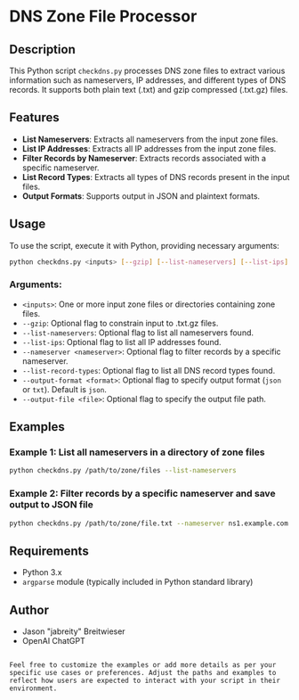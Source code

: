 # DNS Zone File Processor

## Description
This Python script `checkdns.py` processes DNS zone files to extract various information such as nameservers, IP addresses, and different types of DNS records. It supports both plain text (.txt) and gzip compressed (.txt.gz) files.

## Features
- **List Nameservers**: Extracts all nameservers from the input zone files.
- **List IP Addresses**: Extracts all IP addresses from the input zone files.
- **Filter Records by Nameserver**: Extracts records associated with a specific nameserver.
- **List Record Types**: Extracts all types of DNS records present in the input files.
- **Output Formats**: Supports output in JSON and plaintext formats.
  
## Usage
To use the script, execute it with Python, providing necessary arguments:

```bash
python checkdns.py <inputs> [--gzip] [--list-nameservers] [--list-ips] [--nameserver <nameserver>] [--list-record-types] [--output-format <format>] [--output-file <file>]
```

### Arguments:
- `<inputs>`: One or more input zone files or directories containing zone files.
- `--gzip`: Optional flag to constrain input to .txt.gz files.
- `--list-nameservers`: Optional flag to list all nameservers found.
- `--list-ips`: Optional flag to list all IP addresses found.
- `--nameserver <nameserver>`: Optional flag to filter records by a specific nameserver.
- `--list-record-types`: Optional flag to list all DNS record types found.
- `--output-format <format>`: Optional flag to specify output format (`json` or `txt`). Default is `json`.
- `--output-file <file>`: Optional flag to specify the output file path.

## Examples
### Example 1: List all nameservers in a directory of zone files
```bash
python checkdns.py /path/to/zone/files --list-nameservers
```

### Example 2: Filter records by a specific nameserver and save output to JSON file
```bash
python checkdns.py /path/to/zone/file.txt --nameserver ns1.example.com --output-format json --output-file output.json
```

## Requirements
- Python 3.x
- `argparse` module (typically included in Python standard library)

## Author
- Jason "jabreity" Breitwieser
- OpenAI ChatGPT

```

Feel free to customize the examples or add more details as per your specific use cases or preferences. Adjust the paths and examples to reflect how users are expected to interact with your script in their environment.
